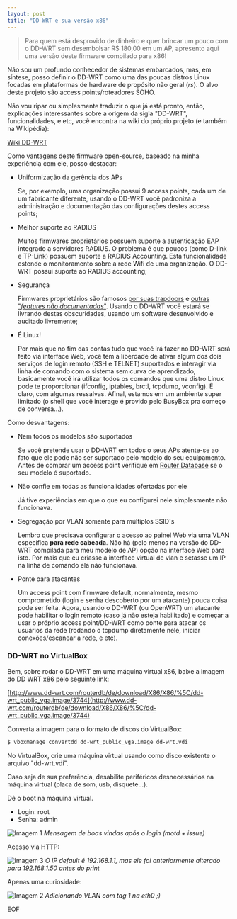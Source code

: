 ```yaml
---
layout: post
title: "DD WRT e sua versão x86"
---
```


> Para quem está desprovido de dinheiro e quer brincar um pouco com o DD-WRT sem desembolsar R$ 180,00 em um AP, apresento aqui uma versão deste firmware compilado para x86!

Não sou um profundo conhecedor de sistemas embarcados, mas, em síntese, posso definir o DD-WRT como uma das poucas distros Linux focadas em plataformas de hardware de propósito não geral (*rs*). O alvo deste projeto são access points/roteadores SOHO.

Não vou ripar ou simplesmente traduzir o que já está pronto, então, explicações interessantes sobre a origem da sigla "DD-WRT", funcionalidades, e etc, você encontra na wiki do próprio projeto (e também na Wikipédia):

[Wiki DD-WRT](http://www.dd-wrt.com/wiki/index.php/What_is_DD-WRT%3F)

Como vantagens deste firmware open-source, baseado na minha experiência com ele, posso destacar:

* Uniformização da gerência dos APs

   Se, por exemplo, uma organização possui 9 access points, cada um de um fabricante diferente, usando o DD-WRT você padroniza a administração e documentação das configurações destes access points;

* Melhor suporte ao RADIUS

   Muitos firmwares proprietários possuem suporte a autenticação EAP integrado a servidores RADIUS. O problema é que poucos (como D-link e TP-Link) possuem suporte a RADIUS Accounting. Esta funcionalidade estende o monitoramento sobre a rede Wifi de uma organização. O DD-WRT possui suporte ao RADIUS accounting;

* Segurança

   Firmwares proprietários são famosos [por suas trapdoors](http://routerpwn.com/TP-LINK/) e [outras "*features não documentadas*"](https://www.bestvpn.com/blog/9650/make-sure-your-router-doesnt-have-a-backdoor-with-dd-wrt/). Usando o DD-WRT você estará se livrando destas obscuridades, usando um software desenvolvido e auditado livremente;
 
* É Linux!

   Por mais que no fim das contas tudo que você irá fazer no DD-WRT será feito via interface Web, você tem a liberdade de ativar algum dos dois serviços de login remoto (SSH e TELNET) suportados e interagir via linha de comando com o sistema sem curva de aprendizado, basicamente você irá utilizar todos os comandos que uma distro Linux pode te proporcionar (ifconfig, iptables, brctl, tcpdump, vconfig). É claro, com algumas ressalvas. Afinal, estamos em um ambiente super limitado (o shell que você interage é provido pelo BusyBox pra começo de conversa...).
 
Como desvantagens:

* Nem todos os modelos são suportados

   Se você pretende usar o DD-WRT em todos o seus APs atente-se ao fato que ele pode não ser suportado pelo modelo do seu equipamento. Antes de comprar um access point verifique em [Router Database](http://dd-wrt.com/site/support/router-database) se o seu modelo é suportado.

* Não confie em todas as funcionalidades ofertadas por ele

   Já tive experiências em que o que eu configurei nele simplesmente não funcionava.

* Segregação por VLAN somente para múltiplos SSID's

   Lembro que precisava configurar o acesso ao painel Web via uma VLAN específica **para rede cabeada**. Não há (pelo menos na versão do DD-WRT compilada para meu modelo de AP) opção na interface Web para isto. Por mais que eu criasse a interface virtual de vlan e setasse um IP na linha de comando ela não funcionava.
   
* Ponte para atacantes

   Um access point com firmware default, normalmente, mesmo comprometido (login e senha descoberto por um atacante) pouca coisa pode ser feita. Agora, usando o DD-WRT (ou OpenWRT) um atacante pode habilitar o login remoto (caso já não esteja habilitado) e começar a usar o próprio access point/DD-WRT como ponte para atacar os usuários da rede (rodando o tcpdump diretamente nele, iniciar conexões/escanear a rede, e etc).



### DD-WRT no VirtualBox

Bem, sobre rodar o DD-WRT em uma máquina virtual x86, baixe a imagem do DD WRT x86 pelo seguinte link:

[http://www.dd-wrt.com/routerdb/de/download/X86/X86/%5C/dd-wrt_public_vga.image/3744](http://www.dd-wrt.com/routerdb/de/download/X86/X86/%5C/dd-wrt_public_vga.image/3744)

Converta a imagem para o formato de discos do VirtualBox:

```bash
$ vboxmanage convertdd dd-wrt_public_vga.image dd-wrt.vdi
```

No VirtualBox, crie uma máquina virtual usando como disco existente o arquivo "dd-wrt.vdi".

Caso seja de sua preferência, desabilite periféricos desnecessários na máquina virtual (placa de som, usb, disquete...).

Dê o boot na máquina virtual.

* Login: root
* Senha: admin

![Imagem 1](https://raw.githubusercontent.com/m0blabs/m0blabs.github.io/master/images/2016-12-18/imagem1.png)
*Mensagem de boas vindas após o login (motd + issue)*

Acesso via HTTP:

![Imagem 3](https://raw.githubusercontent.com/m0blabs/m0blabs.github.io/master/images/2016-12-18/imagem3.png)
*O IP default é 192.168.1.1, mas ele foi anteriormente alterado para 192.168.1.50 antes do print*

Apenas uma curiosidade:

![Imagem 2](https://raw.githubusercontent.com/m0blabs/m0blabs.github.io/master/images/2016-12-18/imagem2.png)
*Adicionando VLAN com tag 1 na eth0 ;)*

EOF
